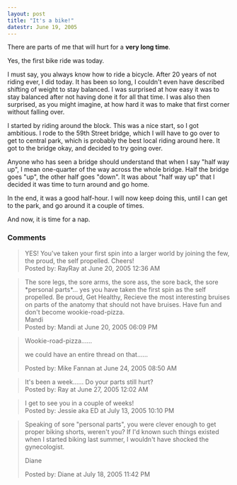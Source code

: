 ```yaml
---
layout: post
title: "It's a bike!"
datestr: June 19, 2005
---
```


There are parts of me that will hurt for a **very long time**.

Yes, the first bike ride was today.

I must say, you always know how to ride a bicycle.  After 20 years of not riding ever, I did today.  It has been so long, I couldn't even have described shifting of weight to stay balanced.  I was surprised at how easy it was to stay balanced after not having done it for all that time.  I was also then surprised, as you might imagine, at how hard it was to make that first corner without falling over.

I started by riding around the block.  This was a nice start, so I got ambitious.  I rode to the 59th Street bridge, which I will have to go over to get to central park, which is probably the best local riding around here.  It got to the bridge okay, and decided to try going over.

Anyone who has seen a bridge should understand that when I say "half way up", I mean one-quarter of the way across the whole bridge.  Half the bridge goes "up", the other half goes "down".  It was about "half way up" that I decided it was time to turn around and go home.

In the end, it was a good half-hour.  I will now keep doing this, until I can get to the park, and go around it a couple of times.

And now, it is time for a nap.

### Comments

<blockquote>
YES! You've taken your first spin into a larger world by joining the few, the proud, the self propelled. Cheers! 
<div class="post-meta">Posted by: RayRay at June 20, 2005 12:36 AM</div> </blockquote>

<blockquote>
The sore legs, the sore arms, the sore ass, the sore back, the sore *personal parts*... yes you have taken the first spin as the self propelled.  Be proud, Get Healthy, Recieve the most interesting bruises on parts of the anatomy that should not have bruises. Have fun and don't become wookie-road-pizza. <br />
Mandi
<div class="post-meta">Posted by: Mandi at June 20, 2005 06:09 PM</div> </blockquote>

<blockquote>
Wookie-road-pizza......

we could have an entire thread on that......
<div class="post-meta">Posted by: Mike Fannan at June 24, 2005 08:50 AM</div> </blockquote>

<blockquote>
It's been a week...... Do your parts still hurt?<br />

<div class="post-meta">Posted by: Ray at June 27, 2005 12:02 AM</div> </blockquote>

<blockquote>
I get to see you in a couple of weeks!
<div class="post-meta">Posted by: Jessie aka ED at July 13, 2005 10:10 PM</div> </blockquote>

<blockquote>
Speaking of sore "personal parts", you were clever enough to get proper biking shorts, weren't you? If I'd known such things existed when I started biking last summer, I wouldn't have shocked the gynecologist.

Diane
<div class="post-meta">Posted by: Diane at July 18, 2005 11:42 PM</div> </blockquote>

